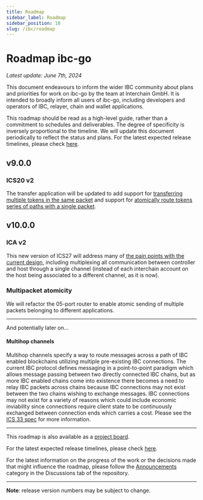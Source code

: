 ```yaml
---
title: Roadmap
sidebar_label: Roadmap
sidebar_position: 10
slug: /ibc/roadmap
---
```


# Roadmap ibc-go

*Latest update: June 7th, 2024*

This document endeavours to inform the wider IBC community about plans and priorities for work on ibc-go by the team at Interchain GmbH. It is intended to broadly inform all users of ibc-go, including developers and operators of IBC, relayer, chain and wallet applications.

This roadmap should be read as a high-level guide, rather than a commitment to schedules and deliverables. The degree of specificity is inversely proportional to the timeline. We will update this document periodically to reflect the status and plans. For the latest expected release timelines, please check [here](https://github.com/cosmos/ibc-go/wiki/Release-timeline).

## v9.0.0

### ICS20 v2

The transfer application will be updated to add support for [transferring multiple tokens in the same packet](https://github.com/cosmos/ibc/pull/1020) and support for [atomically route tokens series of paths with a single packet](https://github.com/cosmos/ibc/pull/1090). 

## v10.0.0

### ICA v2

This new version of ICS27 will address many of [the pain points with the current design](https://github.com/cosmos/ibc-go/pull/6281), including multiplexing all communication between controller and host through a single channel (instead of each interchain account on the host being associated to a different channel, as it is now).

### Multipacket atomicity

We will refactor the 05-port router to enable atomic sending of multiple packets belonging to different applications.

---

And potentially later on...

#### Multihop channels

Multihop channels specify a way to route messages across a path of IBC enabled blockchains utilizing multiple pre-existing IBC connections. The current IBC protocol defines messaging in a point-to-point paradigm which allows message passing between two directly connected IBC chains, but as more IBC enabled chains come into existence there becomes a need to relay IBC packets across chains because IBC connections may not exist between the two chains wishing to exchange messages. IBC connections may not exist for a variety of reasons which could include economic inviability since connections require client state to be continuously exchanged between connection ends which carries a cost. Please see the [ICS 33 spec](https://github.com/cosmos/ibc/blob/main/spec/core/ics-033-multi-hop/README.md) for more information.

---

This roadmap is also available as a [project board](https://github.com/orgs/cosmos/projects/7/views/25).

For the latest expected release timelines, please check [here](https://github.com/cosmos/ibc-go/wiki/Release-timeline).

For the latest information on the progress of the work or the decisions made that might influence the roadmap, please follow the [Announcements](https://github.com/cosmos/ibc-go/discussions/categories/announcements) category in the Discussions tab of the repository.

---

**Note**: release version numbers may be subject to change.
